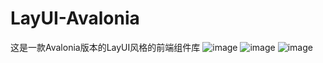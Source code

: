 # LayUI-Avalonia
这是一款Avalonia版本的LayUI风格的前端组件库
![image](https://user-images.githubusercontent.com/37786276/216680433-4ce3bfe8-5613-497c-b08d-8582d38fdf0d.png)
![image](https://user-images.githubusercontent.com/37786276/216680494-88779287-b3aa-4597-9fe1-42346c491e81.png)
![image](https://user-images.githubusercontent.com/37786276/216680566-d6d18beb-82f7-47ab-a79a-eb182852ee4a.png)
